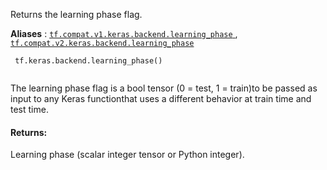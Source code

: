 Returns the learning phase flag.

**Aliases** : [ `tf.compat.v1.keras.backend.learning_phase` ](/api_docs/python/tf/keras/backend/learning_phase), [ `tf.compat.v2.keras.backend.learning_phase` ](/api_docs/python/tf/keras/backend/learning_phase)

```
 tf.keras.backend.learning_phase()
 
```

The learning phase flag is a bool tensor (0 = test, 1 = train)to be passed as input to any Keras functionthat uses a different behavior at train time and test time.

#### Returns:
Learning phase (scalar integer tensor or Python integer).

